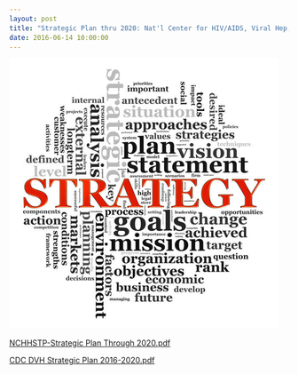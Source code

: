 ```yaml
---
layout: post
title: "Strategic Plan thru 2020: Nat'l Center for HIV/AIDS, Viral Hep, STD & TB Prevention"
date: 2016-06-14 10:00:00
---
```


![](/assets/images/strategic-plan-thru-2020-natl-center-for-hiv-aids-viral-hep-std-tb-prevention.jpg)

[NCHHSTP-Strategic Plan Through 2020.pdf](https://jumpshare.com/v/TFiM6vY8lvug3qFYvXMn)

[CDC DVH Strategic Plan 2016-2020.pdf](https://jumpshare.com/v/IEwuNUgESUPSDkzMaUc1)